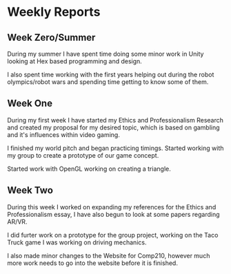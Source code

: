 # Weekly Reports

## Week Zero/Summer
During my summer I have spent time doing some minor work in Unity looking at Hex based programming and design.

I also spent time working with the first years helping out during the robot olympics/robot wars and spending time getting to know some of them.

## Week One
During my first week I have started my Ethics and Professionalism Research and created my proposal for my desired topic, which is based on gambling and it's influences within video gaming.

I finished my world pitch and began practicing timings. Started working with my group to create a prototype of our game concept.

Started work with OpenGL working on creating a triangle.

## Week Two
During this week I worked on expanding my references for the Ethics and Professionalism essay, I have also begun to look at some papers regarding AR/VR. 

I did furter work on a prototype for the group project, working on the Taco Truck game I was working on driving mechanics.

I also made minor changes to the Website for Comp210, however much more work needs to go into the website before it is finished.
